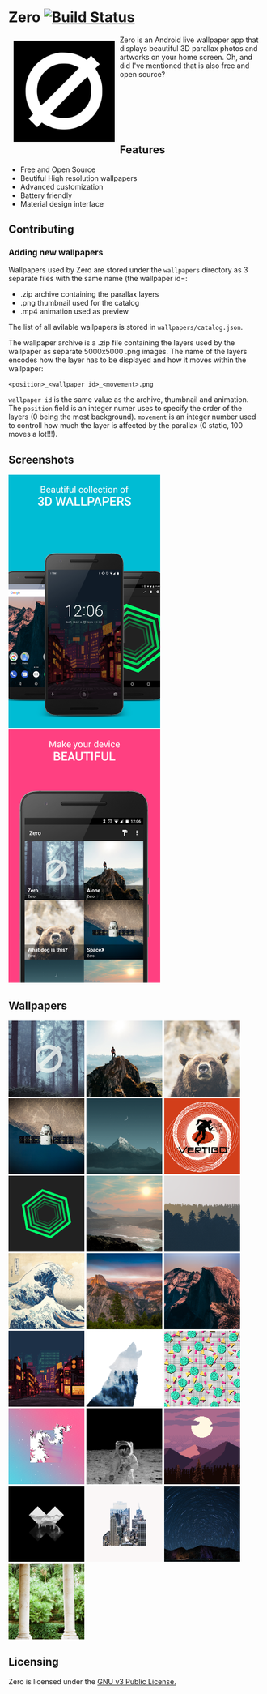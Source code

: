 # Zero [![Build Status](https://travis-ci.com/lucasasselli/Zero.svg?branch=master)](https://travis-ci.com/lucasasselli/Zero)

<img src="zero/src/main/ic_launcher-playstore.png" align="left"
width="200"
    hspace="10" vspace="10">

Zero is an Android live wallpaper app that displays beautiful 3D parallax photos and artworks on your home screen. Oh, and did I've mentioned that is also free and open source?

<br><br><br><br><br>

## Features
- Free and Open Source
- Beutiful High resolution wallpapers
- Advanced customization
- Battery friendly
- Material design interface

## Contributing

### Adding new wallpapers

Wallpapers used by Zero are stored under the `wallpapers` directory as 3 separate files with the same name (the wallpaper id=:
- .zip archive containing the parallax layers
- .png thumbnail used for the catalog
- .mp4 animation used as preview

The list of all avilable wallpapers is stored in `wallpapers/catalog.json`.

The wallpaper archive is a .zip file containing the layers used by the wallpaper as separate 5000x5000 .png images. The name of the layers encodes how the layer has to be displayed and how it moves within the wallpaper:

```
<position>_<wallpaper id>_<movement>.png
```

`wallpaper id` is the same value as the archive, thumbnail and animation. The `position` field is an integer numer uses to specify the order of the layers (0 being the most background). `movement` is an integer number used to controll how much the layer is affected by the parallax (0 static, 100 moves a lot!!!).

## Screenshots

<p float="left">
  <img src="/graphics/store/playstore-screen1.png" width="300" />
  <img src="/graphics/store/playstore-screen2.png" width="300" /> 
</p>

## Wallpapers
<p float="left">
  <img src="/wallpapers/00000.png" width="150" />
  <img src="/wallpapers/00001.png" width="150" />
  <img src="/wallpapers/00002.png" width="150" />
  <img src="/wallpapers/00003.png" width="150" /> 
  <img src="/wallpapers/00004.png" width="150" />
  <img src="/wallpapers/00005.png" width="150" />
  <img src="/wallpapers/00006.png" width="150" />
  <img src="/wallpapers/00007.png" width="150" />
  <img src="/wallpapers/00008.png" width="150" />
  <img src="/wallpapers/00009.png" width="150" />
  <img src="/wallpapers/00010.png" width="150" />
  <img src="/wallpapers/00011.png" width="150" />
  <img src="/wallpapers/00012.png" width="150" />
  <img src="/wallpapers/00013.png" width="150" />
  <img src="/wallpapers/00014.png" width="150" /> 
  <img src="/wallpapers/00015.png" width="150" />
  <img src="/wallpapers/00016.png" width="150" />
  <img src="/wallpapers/00017.png" width="150" />
  <img src="/wallpapers/00018.png" width="150" />  
  <img src="/wallpapers/00019.png" width="150" />
  <img src="/wallpapers/00020.png" width="150" />
  <img src="/wallpapers/00021.png" width="150" />  
</p>

## Licensing

Zero is licensed under the [GNU v3 Public License.](license.txt)
